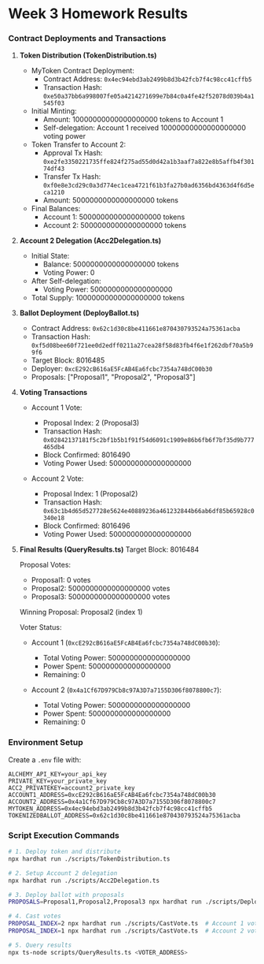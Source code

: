 # Week 3 Homework Results

### Contract Deployments and Transactions

1. **Token Distribution (TokenDistribution.ts)**
   - MyToken Contract Deployment:
     - Contract Address: `0x4ec94ebd3ab2499b8d3b42fcb7f4c98cc41cffb5`
     - Transaction Hash: `0xe50a37bb6a998007fe05a4214271699e7b84c0a4fe42f52078d039b4a1545f03`
   - Initial Minting:
     - Amount: 10000000000000000000 tokens to Account 1
     - Self-delegation: Account 1 received 10000000000000000000 voting power
   - Token Transfer to Account 2:
     - Approval Tx Hash: `0xe2fe3350221735ffe824f275ad55d0d42a1b3aaf7a822e8b5affb4f30174df43`
     - Transfer Tx Hash: `0xf0e8e3cd29c0a3d774ec1cea4721f61b3fa27b0ad6356bd4363d4f6d5eca1210`
     - Amount: 5000000000000000000 tokens
   - Final Balances:
     - Account 1: 5000000000000000000 tokens
     - Account 2: 5000000000000000000 tokens

2. **Account 2 Delegation (Acc2Delegation.ts)**
   - Initial State:
     - Balance: 5000000000000000000 tokens
     - Voting Power: 0
   - After Self-delegation:
     - Voting Power: 5000000000000000000
   - Total Supply: 10000000000000000000 tokens

3. **Ballot Deployment (DeployBallot.ts)**
   - Contract Address: `0x62c1d30c8be411661e870430793524a75361acba`
   - Transaction Hash: `0xf5d08bee60f721ee0d2edff0211a27cea28f58d83fb4f6e1f262dbf70a5b99f6`
   - Target Block: 8016485
   - Deployer: `0xcE292cB616aE5FcAB4Ea6fcbc7354a748dC00b30`
   - Proposals: ["Proposal1", "Proposal2", "Proposal3"]

4. **Voting Transactions**
   - Account 1 Vote:
     - Proposal Index: 2 (Proposal3)
     - Transaction Hash: `0x02842137181f5c2bf1b5b1f91f54d6091c1909e86b6fb6f7bf35d9b777465db4`
     - Block Confirmed: 8016490
     - Voting Power Used: 5000000000000000000
   
   - Account 2 Vote:
     - Proposal Index: 1 (Proposal2)
     - Transaction Hash: `0x63c1b4d65d527728e5624e40889236a461232844b66ab6df85b65928c0340e18`
     - Block Confirmed: 8016496
     - Voting Power Used: 5000000000000000000

5. **Final Results (QueryResults.ts)**
   Target Block: 8016484
   
   Proposal Votes:
   - Proposal1: 0 votes
   - Proposal2: 5000000000000000000 votes
   - Proposal3: 5000000000000000000 votes
   
   Winning Proposal: Proposal2 (index 1)

   Voter Status:
   - Account 1 (`0xcE292cB616aE5FcAB4Ea6fcbc7354a748dC00b30`):
     - Total Voting Power: 5000000000000000000
     - Power Spent: 5000000000000000000
     - Remaining: 0
   
   - Account 2 (`0x4a1Cf67D979Cb8c97A3D7a7155D306f8078800c7`):
     - Total Voting Power: 5000000000000000000
     - Power Spent: 5000000000000000000
     - Remaining: 0

### Environment Setup
Create a `.env` file with:
```
ALCHEMY_API_KEY=your_api_key
PRIVATE_KEY=your_private_key
ACC2_PRIVATEKEY=account2_private_key
ACCOUNT1_ADDRESS=0xcE292cB616aE5FcAB4Ea6fcbc7354a748dC00b30
ACCOUNT2_ADDRESS=0x4a1Cf67D979Cb8c97A3D7a7155D306f8078800c7
MYTOKEN_ADDRESS=0x4ec94ebd3ab2499b8d3b42fcb7f4c98cc41cffb5
TOKENIZEDBALLOT_ADDRESS=0x62c1d30c8be411661e870430793524a75361acba
```

### Script Execution Commands
```bash
# 1. Deploy token and distribute
npx hardhat run ./scripts/TokenDistribution.ts

# 2. Setup Account 2 delegation
npx hardhat run ./scripts/Acc2Delegation.ts

# 3. Deploy ballot with proposals
PROPOSALS=Proposal1,Proposal2,Proposal3 npx hardhat run ./scripts/DeployBallot.ts

# 4. Cast votes
PROPOSAL_INDEX=2 npx hardhat run ./scripts/CastVote.ts  # Account 1 vote
PROPOSAL_INDEX=1 npx hardhat run ./scripts/CastVote.ts  # Account 2 vote

# 5. Query results
npx ts-node scripts/QueryResults.ts <VOTER_ADDRESS>